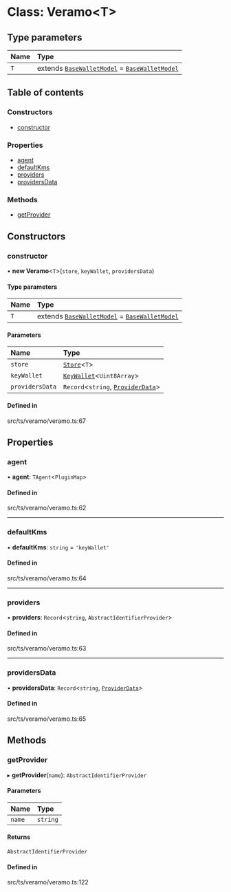 # Class: Veramo<T\>

## Type parameters

| Name | Type |
| :------ | :------ |
| `T` | extends [`BaseWalletModel`](../interfaces/BaseWalletModel.md) = [`BaseWalletModel`](../interfaces/BaseWalletModel.md) |

## Table of contents

### Constructors

- [constructor](Veramo.md#constructor)

### Properties

- [agent](Veramo.md#agent)
- [defaultKms](Veramo.md#defaultkms)
- [providers](Veramo.md#providers)
- [providersData](Veramo.md#providersdata)

### Methods

- [getProvider](Veramo.md#getprovider)

## Constructors

### constructor

• **new Veramo**<`T`\>(`store`, `keyWallet`, `providersData`)

#### Type parameters

| Name | Type |
| :------ | :------ |
| `T` | extends [`BaseWalletModel`](../interfaces/BaseWalletModel.md) = [`BaseWalletModel`](../interfaces/BaseWalletModel.md) |

#### Parameters

| Name | Type |
| :------ | :------ |
| `store` | [`Store`](../interfaces/Store.md)<`T`\> |
| `keyWallet` | [`KeyWallet`](../interfaces/KeyWallet.md)<`Uint8Array`\> |
| `providersData` | `Record`<`string`, [`ProviderData`](../API.md#providerdata)\> |

#### Defined in

src/ts/veramo/veramo.ts:67

## Properties

### agent

• **agent**: `TAgent`<`PluginMap`\>

#### Defined in

src/ts/veramo/veramo.ts:62

___

### defaultKms

• **defaultKms**: `string` = `'keyWallet'`

#### Defined in

src/ts/veramo/veramo.ts:64

___

### providers

• **providers**: `Record`<`string`, `AbstractIdentifierProvider`\>

#### Defined in

src/ts/veramo/veramo.ts:63

___

### providersData

• **providersData**: `Record`<`string`, [`ProviderData`](../API.md#providerdata)\>

#### Defined in

src/ts/veramo/veramo.ts:65

## Methods

### getProvider

▸ **getProvider**(`name`): `AbstractIdentifierProvider`

#### Parameters

| Name | Type |
| :------ | :------ |
| `name` | `string` |

#### Returns

`AbstractIdentifierProvider`

#### Defined in

src/ts/veramo/veramo.ts:122
